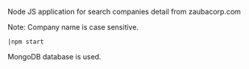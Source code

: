 Node JS application for search companies detail from   zaubacorp.com

Note: Company name is case sensitive.

    |npm start
    
MongoDB database is used.
